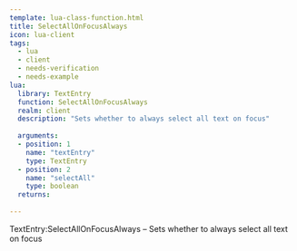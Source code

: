 ```yaml
---
template: lua-class-function.html
title: SelectAllOnFocusAlways
icon: lua-client
tags:
  - lua
  - client
  - needs-verification
  - needs-example
lua:
  library: TextEntry
  function: SelectAllOnFocusAlways
  realm: client
  description: "Sets whether to always select all text on focus"
  
  arguments:
  - position: 1
    name: "textEntry"
    type: TextEntry
  - position: 2
    name: "selectAll"
    type: boolean
  returns:
    
---
```


<div class="lua__search__keywords">
TextEntry:SelectAllOnFocusAlways &#x2013; Sets whether to always select all text on focus
</div>
